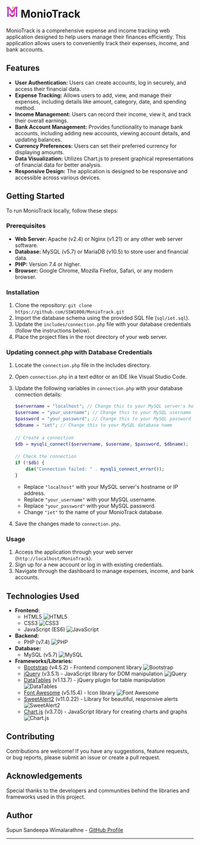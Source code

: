 #  ![MonioTrack Logo](./images/mt.png "MonioTrack Logo") MonioTrack 


MonioTrack is a comprehensive expense and income tracking web application designed to help users manage their finances efficiently. This application allows users to conveniently track their expenses, income, and bank accounts.

## Features

- **User Authentication:** Users can create accounts, log in securely, and access their financial data.
- **Expense Tracking:** Allows users to add, view, and manage their expenses, including details like amount, category, date, and spending method.
- **Income Management:** Users can record their income, view it, and track their overall earnings.
- **Bank Account Management:** Provides functionality to manage bank accounts, including adding new accounts, viewing account details, and updating balances.
- **Currency Preferences:** Users can set their preferred currency for displaying amounts.
- **Data Visualization:** Utilizes Chart.js to present graphical representations of financial data for better analysis.
- **Responsive Design:** The application is designed to be responsive and accessible across various devices.

## Getting Started

To run MonioTrack locally, follow these steps:

### Prerequisites

- **Web Server:** Apache (v2.4) or Nginx (v1.21) or any other web server software.
- **Database:** MySQL (v5.7) or MariaDB (v10.5) to store user and financial data.
- **PHP:** Version 7.4 or higher.
- **Browser:** Google Chrome, Mozilla Firefox, Safari, or any modern browser.

### Installation

1. Clone the repository: `git clone https://github.com/SSW1000/MonioTrack.git`
2. Import the database schema using the provided SQL file (`sql/iet.sql`).
3. Update the `includes/connection.php` file with your database credentials (follow the instructions below).
4. Place the project files in the root directory of your web server.

### Updating connect.php with Database Credentials

1. Locate the `connection.php` file in the includes directory.
2. Open `connection.php` in a text editor or an IDE like Visual Studio Code.
3. Update the following variables in `connection.php` with your database connection details:

   ```php
   $servername = "localhost"; // Change this to your MySQL server's hostname
   $username = "your_username"; // Change this to your MySQL username
   $password = "your_password"; // Change this to your MySQL password
   $dbname = "iet"; // Change this to your MySQL database name

   // Create a connection
   $db = mysqli_connect($servername, $username, $password, $dbname);

   // Check the connection
   if (!$db) {
       die("Connection failed: " . mysqli_connect_error());
   }
   ```

   - Replace `"localhost"` with your MySQL server's hostname or IP address.
   - Replace `"your_username"` with your MySQL username.
   - Replace `"your_password"` with your MySQL password.
   - Change `"iet"` to the name of your MonioTrack database.

4. Save the changes made to `connection.php`.

### Usage

1. Access the application through your web server (`http://localhost/MonioTrack`).
2. Sign up for a new account or log in with existing credentials.
3. Navigate through the dashboard to manage expenses, income, and bank accounts.

## Technologies Used

- **Frontend:** 
  - HTML5 ![HTML5](https://img.shields.io/badge/HTML5-E34F26?logo=html5&logoColor=white)
  - CSS3 ![CSS3](https://img.shields.io/badge/CSS3-1572B6?logo=css3&logoColor=white)
  - JavaScript (ES6) ![JavaScript](https://img.shields.io/badge/JavaScript-F7DF1E?logo=javascript&logoColor=black)
- **Backend:** 
  - PHP (v7.4) ![PHP](https://img.shields.io/badge/PHP-777BB4?logo=php&logoColor=white)
- **Database:** 
  - MySQL (v5.7) ![MySQL](https://img.shields.io/badge/MySQL-4479A1?logo=mysql&logoColor=white)
- **Frameworks/Libraries:**
  - [Bootstrap](https://getbootstrap.com/) (v4.5.2) - Frontend component library ![Bootstrap](https://img.shields.io/badge/Bootstrap-v4.5.2-blue?logo=bootstrap)
  - [jQuery](https://jquery.com/) (v3.5.1) - JavaScript library for DOM manipulation ![jQuery](https://img.shields.io/badge/jQuery-v3.5.1-blue?logo=jquery)
  - [DataTables](https://datatables.net/) (v1.13.7) - jQuery plugin for table manipulation ![DataTables](https://img.shields.io/badge/DataTables-v1.13.7-blue?logo=jquery)
  - [Font Awesome](https://fontawesome.com/) (v5.15.4) - Icon library ![Font Awesome](https://img.shields.io/badge/Font%20Awesome-v5.15.4-blue?logo=font-awesome)
  - [SweetAlert2](https://sweetalert2.github.io/) (v11.0.22) - Library for beautiful, responsive alerts ![SweetAlert2](https://img.shields.io/badge/SweetAlert2-v11.0.22-blue?logo=javascript)
  - [Chart.js](https://www.chartjs.org/) (v3.7.0) - JavaScript library for creating charts and graphs ![Chart.js](https://img.shields.io/badge/Chart.js-v3.7.0-blue?logo=chart.js)


## Contributing

Contributions are welcome! If you have any suggestions, feature requests, or bug reports, please submit an issue or create a pull request.

## Acknowledgements

Special thanks to the developers and communities behind the libraries and frameworks used in this project.

## Author

Supun Sandeepa Wimalarathne - [GitHub Profile](https://github.com/SSW1000)

---

